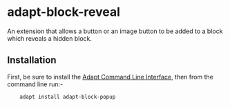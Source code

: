 adapt-block-reveal
===============

An extension that allows a button or an image button to be added to a block which reveals a hidden block.


Installation
------------

First, be sure to install the [Adapt Command Line Interface](https://github.com/cajones/adapt-cli), then from the command line run:-

        adapt install adapt-block-popup


